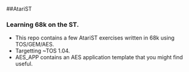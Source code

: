##AtariST

### Learning 68k on the ST.

* This repo contains a few AtariST exercises written in 68k using TOS/GEM/AES. 
* Targetting ~TOS 1.04.
* AES_APP contains an AES application template that you might find useful.
